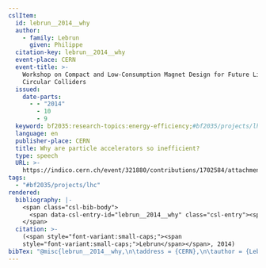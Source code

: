 ```yaml
---
cslItem:
  id: lebrun__2014__why
  author:
    - family: Lebrun
      given: Philippe
  citation-key: lebrun__2014__why
  event-place: CERN
  event-title: >-
    Workshop on Compact and Low-Consumption Magnet Design for Future Linear and
    Circular Colliders
  issued:
    date-parts:
      - - "2014"
        - 10
        - 9
  keyword: bf2035:research-topics:energy-efficiency;#bf2035/projects/lhc
  language: en
  publisher-place: CERN
  title: Why are particle accelerators so inefficient?
  type: speech
  URL: >-
    https://indico.cern.ch/event/321880/contributions/1702584/attachments/622090/855967/Talk_Accelerator_Energy_Efficiency_141126.pdf
tags:
  - "#bf2035/projects/lhc"
rendered:
  bibliography: |-
    <span class="csl-bib-body">
      <span data-csl-entry-id="lebrun__2014__why" class="csl-entry"><span class='author-bib'>Lebrun</span>. <span class='date-bib'>(2014, Oktober 9)</span>. <span class='title'><i><b><span style="font-style:normal;">Why are particle accelerators so inefficient?</span></b></i></span>. Workshop on Compact and Low-Consumption Magnet Design for Future Linear and Circular Colliders, CERN. <span class='URL'><a href='https://indico.cern.ch/event/321880/contributions/1702584/attachments/622090/855967/Talk_Accelerator_Energy_Efficiency_141126.pdf'>LINK</a></span></span>
    </span>
  citation: >-
    (<span style="font-variant:small-caps;"><span
    style="font-variant:small-caps;">Lebrun</span></span>, 2014)
bibTex: "@misc{lebrun__2014__why,\n\taddress = {CERN},\n\tauthor = {Lebrun, Philippe},\n\tyear = {2014},\n\tmonth = {oct 9},\n\ttitle = {Why are particle accelerators so inefficient?},\n\turl = {https://indico.cern.ch/event/321880/contributions/1702584/attachments/622090/855967/Talk_Accelerator_Energy_Efficiency_141126.pdf},\n\thowpublished = {https://indico.cern.ch/event/321880/contributions/1702584/attachments/622090/855967/Talk\\textunderscore{}Accelerator\\textunderscore{}Energy\\textunderscore{}Efficiency\\textunderscore{}141126.pdf},\n}\n\n"
---
```


